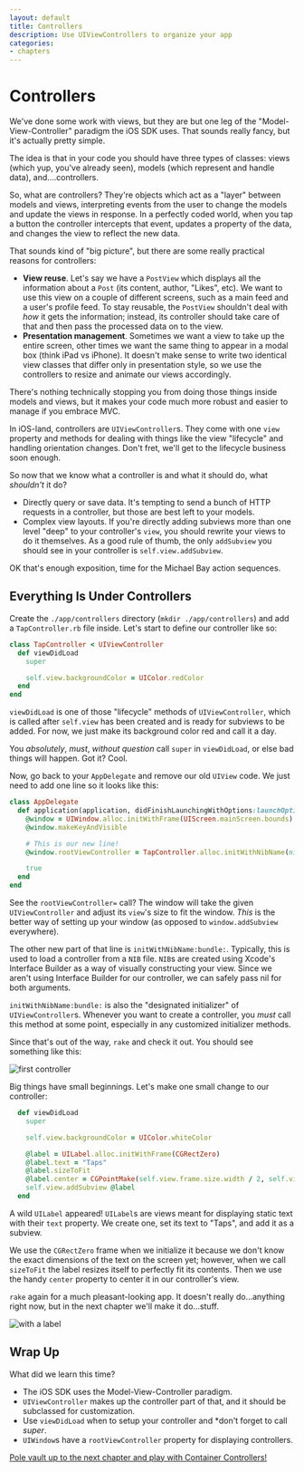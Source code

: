 ```yaml
---
layout: default
title: Controllers
description: Use UIViewControllers to organize your app
categories:
- chapters
---
```


# Controllers

We've done some work with views, but they are but one leg of the "Model-View-Controller" paradigm the iOS SDK uses. That sounds really fancy, but it's actually pretty simple.

The idea is that in your code you should have three types of classes: views (which yup, you've already seen), models (which represent and handle data), and....controllers.

So, what are controllers? They're objects which act as a "layer" between models and views, interpreting events from the user to change the models and update the views in response. In a perfectly coded world, when you tap a button the controller intercepts that event, updates a property of the data, and changes the view to reflect the new data.

That sounds kind of "big picture", but there are some really practical reasons for controllers:

- **View reuse**. Let's say we have a `PostView` which displays all the information about a `Post` (its content, author, "Likes", etc). We want to use this view on a couple of different screens, such as a main feed and a user's profile feed. To stay reusable, the `PostView` shouldn't deal with *how* it gets the information; instead, its controller should take care of that and then pass the processed data on to the view.
- **Presentation management**. Sometimes we want a view to take up the entire screen, other times we want the same thing to appear in a modal box (think iPad vs iPhone). It doesn't make sense to write two identical view classes that differ only in presentation style, so we use the controllers to resize and animate our views accordingly.

There's nothing technically stopping you from doing those things inside models and views, but it makes your code much more robust and easier to manage if you embrace MVC.

In iOS-land, controllers are `UIViewController`s. They come with one `view` property and methods for dealing with things like the view "lifecycle" and handling orientation changes. Don't fret, we'll get to the lifecycle business soon enough.

So now that we know what a controller is and what it should do, what *shouldn't* it do?

- Directly query or save data. It's tempting to send a bunch of HTTP requests in a controller, but those are best left to your models.
- Complex view layouts. If you're directly adding subviews more than one level "deep" to your controller's `view`, you should rewrite your views to do it themselves. As a good rule of thumb, the only `addSubview` you should see in your controller is `self.view.addSubview`.

OK that's enough exposition, time for the Michael Bay action sequences.

## Everything Is Under Controllers

Create the `./app/controllers` directory (`mkdir ./app/controllers`) and add a `TapController.rb` file inside. Let's start to define our controller like so:

```ruby
class TapController < UIViewController
  def viewDidLoad
    super

    self.view.backgroundColor = UIColor.redColor
  end
end
```

`viewDidLoad` is one of those "lifecycle" methods of `UIViewController`, which is called after `self.view` has been created and is ready for subviews to be added. For now, we just make its background color red and call it a day.

You *absolutely*, *must*, *without question* call `super` in `viewDidLoad`, or else bad things will happen. Got it? Cool.

Now, go back to your `AppDelegate` and remove our old `UIView` code. We just need to add one line so it looks like this:

```ruby
class AppDelegate
  def application(application, didFinishLaunchingWithOptions:launchOptions)
    @window = UIWindow.alloc.initWithFrame(UIScreen.mainScreen.bounds)
    @window.makeKeyAndVisible

    # This is our new line!
    @window.rootViewController = TapController.alloc.initWithNibName(nil, bundle: nil)

    true
  end
end
```

See the `rootViewController=` call? The window will take the given `UIViewController` and adjust its `view`'s size to fit the window. *This* is the better way of setting up your window (as opposed to `window.addSubview` everywhere).

The other new part of that line is `initWithNibName:bundle:`. Typically, this is used to load a controller from a `NIB` file. `NIB`s are created using Xcode's Interface Builder as a way of visually constructing your view. Since we aren't using Interface Builder for our controller, we can safely pass nil for both arguments.

`initWithNibName:bundle:` is also the "designated initializer" of `UIViewController`s. Whenever you want to create a controller, you *must* call this method at some point, especially in any customized initializer methods.

Since that's out of the way, `rake` and check it out. You should see something like this:

![first controller](images/1.png)

Big things have small beginnings. Let's make one small change to our controller:

```ruby
  def viewDidLoad
    super

    self.view.backgroundColor = UIColor.whiteColor

    @label = UILabel.alloc.initWithFrame(CGRectZero)
    @label.text = "Taps"
    @label.sizeToFit
    @label.center = CGPointMake(self.view.frame.size.width / 2, self.view.frame.size.height / 2)
    self.view.addSubview @label
  end
```

A wild `UILabel` appeared! `UILabel`s are views meant for displaying static text with their `text` property. We create one, set its text to "Taps", and add it as a subview.

We use the `CGRectZero` frame when we initialize it because we don't know the exact dimensions of the text on the screen yet; however, when we call `sizeToFit` the label resizes itself to perfectly fit its contents. Then we use the handy `center` property to center it in our controller's view.

`rake` again for a much pleasant-looking app. It doesn't really do...anything right now, but in the next chapter we'll make it do...stuff.

![with a label](images/2.png)

## Wrap Up

What did we learn this time?

- The iOS SDK uses the Model-View-Controller paradigm.
- `UIViewController` makes up the controller part of that, and it should be subclassed for customization.
- Use `viewDidLoad` when to setup your controller and *don't forget to call *super*.
- `UIWindow`s have a `rootViewController` property for displaying controllers.

[Pole vault up to the next chapter and play with Container Controllers!](/4-containers)
